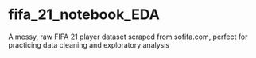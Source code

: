 # fifa_21_notebook_EDA
A messy, raw FIFA 21 player dataset scraped from sofifa.com, perfect for practicing data cleaning and exploratory analysis
